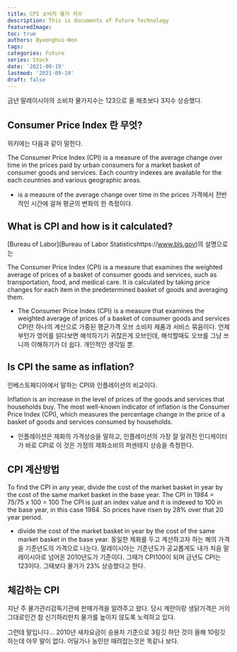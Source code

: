 ```yaml
---
title: CPI 소비자 물가 지수
description: This is documents of Future Technology
featuredImage: 
toc: true
authors: Byeonghui-Won
tags:
categories: Future
series: Stock
date: '2021-09-19'
lastmod: '2021-09-19'
draft: false
---
```


금년 말레이시아의 소비자 물가지수는 123으로 올 해초보다 3지수 상승했다. 

## Consumer Price Index 란 무엇?

위키에는 다음과 같이 말한다. 

The Consumer Price Index (CPI) is a measure of the average change over time in the prices paid by urban consumers for a market basket of consumer goods and services. Each country indexes are available for the each countries and various geographic areas.

+ is a measure of the average change over time in the prices 가격에서 전반적인 시간에 걸쳐 평균의 변화의 한 측정이다.

## What is CPI and how is it calculated?

[Bureau of Labor](Bureau of Labor Statisticshttps://www.bls.gov)의 설명으로는 

The Consumer Price Index (CPI) is a measure that examines the weighted average of prices of a basket of consumer goods and services, such as transportation, food, and medical care. It is calculated by taking price changes for each item in the predetermined basket of goods and averaging them.

+ The Consumer Price Index (CPI) is a measure that examines the weighted average of prices of a basket of consumer goods and services CPI란 하나의 계산으로 가중된 평균가격 오브 소비자 제품과 서비스 묶음이다. 언제부턴가 영어를 읽다보면 해석하기기 귀찮은게 오브인데, 해석할때도 오브를 그냥 쓰니까 이해하기가 더 쉽다. 개인적인 생각일 뿐.

## Is CPI the same as inflation?

인베스토페디아에서 말하는 CPI와 인플레이션의 비교이다. 

Inflation is an increase in the level of prices of the goods and services that households buy. The most well-known indicator of inflation is the Consumer Price Index (CPI), which measures the percentage change in the price of a basket of goods and services consumed by households.

+ 인플레이션은 제화의 가격상승을 말하고, 인플레이션의 가장 잘 알려진 인디케이터가 바로 CPI로 이 것은 가정의 제화소비의 퍼센테지 상승을 측정한다. 

## CPI 계산방법

To find the CPI in any year, divide the cost of the market basket in year by the cost of the same market basket in the base year. The CPI in 1984 = $75/$75 x 100 = 100 The CPI is just an index value and it is indexed to 100 in the base year, in this case 1984. So prices have risen by 28% over that 20 year period.

+ divide the cost of the market basket in year by the cost of the same market basket in the base year. 동일한 제화를 두고 계산하고자 하는 해의 가격을 기준년도의 가격으로 나눈다. 말레이시아는 기준년도가 공교롭게도 내가 처음 말레이시아로 넘어온 2010년도가 기준이다. 그때가 CPI100이 되며 금년도 CPI는 123이다. 그때보다 물가가 23% 상승했다고 한다. 

## 체감하는 CPI

지난 주 물가관리감독기관에 판매가격을 알려주고 왔다. 당시 계란이랑 생닭가격은 거의 그대로인건 참 신기하리만치 물가를 높이지 않도록 노력하고 있다. 

그런데 말입니다... 2010년 새차요금이 승용차 기준으로 3링깃 하던 것이 올해 10링깃 하는데 아무 말이 없다. 어딜가나 농민만 때려잡는것은 똑같나 보다.
